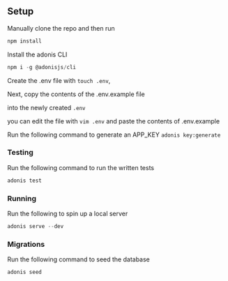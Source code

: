 ## Setup
Manually clone the repo and then run 

```js
npm install
```

Install the adonis CLI
```js
npm i -g @adonisjs/cli
```

Create the .env file with `touch .env`,

Next, copy the contents of the .env.example file

into the newly created `.env`

you can edit the file with `vim .env` and paste the contents of .env.example

Run the following command to generate an APP_KEY
```adonis key:generate```


### Testing

Run the following command to run the written tests
```js
adonis test
```
### Running

Run the following to spin up a local server
```js
adonis serve --dev
```

### Migrations

Run the following command to seed the database
```js
adonis seed
```
